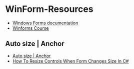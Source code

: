 # WinForm-Resources


- [Windows Forms documentation](https://learn.microsoft.com/en-us/dotnet/desktop/winforms/?view=netdesktop-6.0)
- [Winforms Course](https://www.youtube.com/playlist?list=PLp_RsiLZjwQRqemuY82VEYvgyJ7uI04sm)



## Auto size | Anchor

- [Auto size | Anchor](https://www.youtube.com/watch?v=bKnpxTulUIs)
- [How To Resize Controls When Form Changes Size In C#](https://www.youtube.com/watch?v=TTsyUclt-XU)
